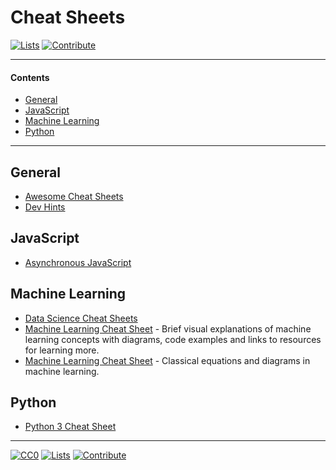 # Cheat Sheets

[![Lists](https://img.shields.io/badge/-more%20lists-0a0a0a.svg?style=flat&colorA=0a0a0a)](https://github.com/learn-anything/curated-lists#readme)
[![Contribute](https://img.shields.io/badge/-contribute-0a0a0a.svg?style=flat&colorA=0a0a0a)](CONTRIBUTING.md#readme)

---

#### Contents

- [General](#general)
- [JavaScript](#javascript)
- [Machine Learning](#machine-learning)
- [Python](#python)

---

## General

- [Awesome Cheat Sheets](https://github.com/LeCoupa/awesome-cheatsheets#readme)
- [Dev Hints](https://devhints.io/)

## JavaScript

- [Asynchronous JavaScript](https://github.com/frontarm/async-javascript-cheatsheet)

## Machine Learning

- [Data Science Cheat Sheets](https://github.com/FavioVazquez/ds-cheatsheets#readme)
- [Machine Learning Cheat Sheet](https://ml-cheatsheet.readthedocs.io/en/latest/) - Brief visual explanations of machine learning concepts with diagrams, code examples and links to resources for learning more.
- [Machine Learning Cheat Sheet](https://github.com/soulmachine/machine-learning-cheat-sheet) - Classical equations and diagrams in machine learning.

## Python

- [Python 3 Cheat Sheet](https://perso.limsi.fr/pointal/_media/python:cours:mementopython3-english.pdf)

---

[![CC0](https://img.shields.io/badge/license-CC0-0a0a0a.svg?style=flat&colorA=0a0a0a)](https://creativecommons.org/publicdomain/zero/1.0/)
[![Lists](https://img.shields.io/badge/-more%20lists-0a0a0a.svg?style=flat&colorA=0a0a0a)](https://github.com/learn-anything/curated-lists#readme)
[![Contribute](https://img.shields.io/badge/-contribute-0a0a0a.svg?style=flat&colorA=0a0a0a)](CONTRIBUTING.md#readme)
